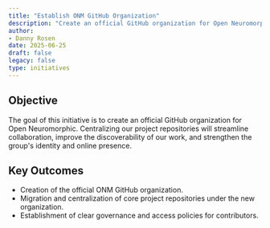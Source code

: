 ```yaml
---
title: "Establish ONM GitHub Organization"
description: "Create an official GitHub organization for Open Neuromorphic to centralize project repositories, streamline collaboration, and strengthen the group's online presence."
author:
- Danny Rosen
date: 2025-06-25
draft: false
legacy: false
type: initiatives
---
```


## Objective
The goal of this initiative is to create an official GitHub organization for Open Neuromorphic. Centralizing our project repositories will streamline collaboration, improve the discoverability of our work, and strengthen the group's identity and online presence.

## Key Outcomes
- Creation of the official ONM GitHub organization.
- Migration and centralization of core project repositories under the new organization.
- Establishment of clear governance and access policies for contributors.